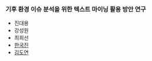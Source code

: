 ### 기후 환경 이슈 분석을 위한 텍스트 마이닝 활용 방안 연구  
- 진대용
- 강성원
- 최희선
- [한국진](https://github.com/b3nn9/TM)
- [김도연](https://github.com/keibigdata/doyeonkim_2018)
